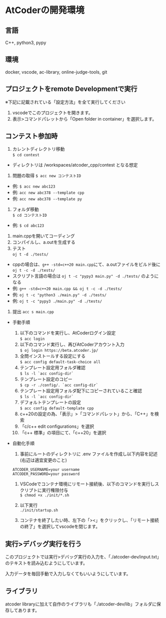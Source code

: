 # AtCoderの開発環境
## 言語
C++, python3, pypy

## 環境
docker, vscode, ac-library, online-judge-tools, git

## プロジェクトをremote Developmentで実行

※下記に記載されている「設定方法」を全て実行してください

1. vscodeでこのプロジェクトを開きます。
2. 表示>コマンドパレットから「Open folder in container」を選択します。

## コンテスト参加時

1. カレントディレクトリ移動  
  `$ cd contest`
  - ディレクトリは /workspaces/atcoder_cpp/contest となる想定
1. 問題の取得
  `$ acc new コンテストID`
  - 例: `$ acc new abc123`
  - 例: `acc new abc378 --template cpp`
  - 例: `acc new abc378 --template py`
1. フォルダ移動  
  `$ cd コンテストID`
  - 例: `$ cd abc123`
1. main.cppを開いてコーディング
1. コンパイルし、a.outを生成する
1. テスト  
  `oj t -d ./tests/`
  - cppの場合は、`g++ -std=c++20 main.cpp`にて、a.outファイルをビルド後に`oj t -c -d ./tests/`
  - スクリプト言語の場合は `oj t -c "pypy3 main.py" -d ./tests/` のようになる
  - 例: `g++ -std=c++20 main.cpp && oj t -c -d ./tests/`
  - 例: `oj t -c "python3 ./main.py" -d ./tests/`
  - 例: `oj t -c "pypy3 ./main.py" -d ./tests/`
1. 提出
  `acc s main.cpp`

- 手動手順
  1. 以下のコマンドを実行し、AtCoderログイン設定  
    `$ acc login`
  1. 以下のコマンド実行し、再びAtCoderアカウント入力  
    `$ oj login https://beta.atcoder.jp/`
  1. 全問インストールする設定にする  
    `$ acc config default-task-choice all`
  1. テンプレート設定用フォルダ確認  
    ``$ ls -l `acc config-dir` ``
  1. テンプレート設定のコピー  
    ``$ cp -r ./config/. `acc config-dir` `` 
  1. テンプレート設定用フォルダ配下にコピーされていること確認  
    ``$ ls -l `acc config-dir` ``
  1. デフォルトテンプレートの設定  
    `$ acc config default-template cpp`
  1. c++20の設定の為、「表示」>「コマンドパレット」から、「C++」を検索
  1. 「c/c++ edit configurations」を選択
  1. 「c++ 標準」の項目にて、「c++20」を選択

- 自動化手順
  1. 事前にルートのディレクトリに .env ファイルを作成し以下内容を記述(右辺は適宜変更のこと)  
    ```
    ATCODER_USERNAME=your username
    ATCODER_PASSWORD=your password
    ```
  1. VSCodeでコンテナ環境にリモート接続後、以下のコマンドを実行しスクリプトに実行権限付与  
    `$ chmod +x ./init/*.sh`
  1. 以下実行  
    `./init/startup.sh`

  1. コンテナを終了したい時、左下の「><」をクリックし、「リモート接続の終了」を選択してvscodeを閉じます。

## 実行>デバッグ実行を行う

このプロジェクトでは実行>デバッグ実行の入力を、「./atcoder-dev/input.txt」のテキストを読み込むようにしています。

入力データを毎回手動で入力しなくてもいいようにしています。

## ライブラリ

atcoder libraryに加えて自作のライブラリも「./atcoder-dev/lib」フォルダに保存してあります。
